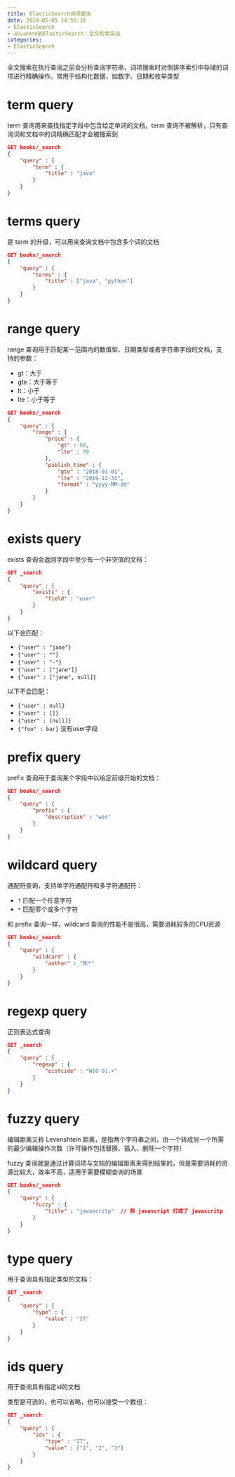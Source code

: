 ```yaml
---
title: ElasticSearch词项查询
date: 2019-05-05 14:55:16
- ElasticSearch
- 从Lucene到ElasticSearch：全文检索实战
categories:
- ElasticSearch
---
```


全文搜索在执行查询之前会分析查询字符串，词项搜索时对倒排序索引中存储的词项进行精确操作。常用于结构化数据，如数字、日期和枚举类型

# term query

term 查询用来查找指定字段中包含给定单词的文档，term 查询不被解析，只有查询词和文档中的词精确匹配才会被搜索到

```json
GET books/_search
{
    "query" : {
        "term" : {
            "title" : "java"
        }
    }
}
```

# terms query

是 term 的升级，可以用来查询文档中包含多个词的文档

```json
GET books/_search
{
    "query" : {
        "terms" : {
            "title" : ["java", "python"]
        }
    }
}
```

# range query

range 查询用于匹配某一范围内的数值型、日期类型或者字符串字段的文档，支持的参数：
* gt：大于
* gte：大于等于
* lt：小于
* lte：小于等于

```json
GET books/_search
{
    "query" : {
        "range" : {
            "price" : {
                "gt" : 50,
                "lte" : 70
            },
            "publish_time" : {
                "gte" : "2018-01-01",
                "lte" : "2019-12-31",
                "format" : "yyyy-MM-dd"
            }
        }
    }
}
```

# exists query

exists 查询会返回字段中至少有一个非空值的文档：

```json
GET _search
{
    "query" : {
        "exists" : {
            "field" : "user"
        }
    }
}
```

以下会匹配：
* `{"user" : "jane"}`
* `{"user" : ""}`
* `{"user" : "-"}`
* `{"user" : ["jane"]}`
* `{"user" : ["jane", null]}`

以下不会匹配：
* `{"user" : null}`
* `{"user" : []}`
* `{"user" : [null]}`
* `{"foo" : bar}` 没有user字段

# prefix query

prefix 查询用于查询某个字段中以给定前缀开始的文档：

```json
GET books/_search
{
    "query" : {
        "prefix" : {
            "description" : "win"
        }
    }
}
```

# wildcard query

通配符查询，支持单字符通配符和多字符通配符：
* `?` 匹配一个任意字符
* `*` 匹配零个或多个字符

和 prefix 查询一样，wildcard 查询的性能不是很高，需要消耗较多的CPU资源

```json
GET books/_search
{
    "query" : {
        "wildcard" : {
            "author" : "陈*"
        }
    }
}
```

# regexp query

正则表达式查询

```json
GET _search
{
    "query" : {
        "regexp" : {
            "oistcide" : "W[0-9].+"
        }
    }
}
```

# fuzzy query

编辑距离又称 Levenshtein 距离，是指两个字符串之间，由一个转成另一个所需的最少编辑操作次数（许可操作包括替换、插入、删除一个字符）

fuzzy 查询就是通过计算词项与文档的编辑距离来得到结果的，但是需要消耗的资源比较大，效率不高，适用于需要模糊查询的场景

```json
GET books/_search
{
    "query" : {
        "fuzzy" : {
            "title" : "javascritp"  // 将 javascript 打成了 javascritp
        }
    }
}
```

# type query

用于查询具有指定类型的文档：

```json
GET _search
{
    "query" : {
        "type" : {
            "value" : "IT"
        }
    }
}
```

# ids query

用于查询具有指定id的文档

类型是可选的，也可以省略，也可以接受一个数组：

```json
GET _search
{
    "query" : {
        "ids" : {
            "type" : "IT",
            "value" : ["1", "2", "3"]
        }
    }
}
```